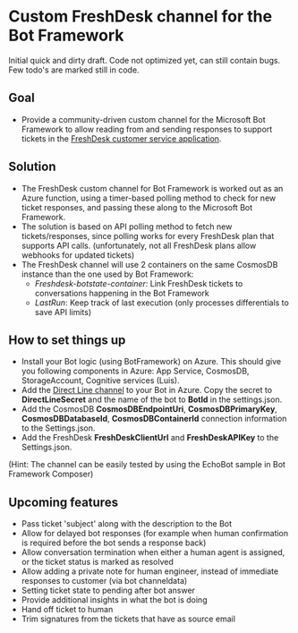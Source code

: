 # Custom FreshDesk channel for the Bot Framework
Initial quick and dirty draft. Code not optimized yet, can still contain bugs. Few todo's are marked still in code.

## Goal
- Provide a community-driven custom channel for the Microsoft Bot Framework to allow reading from and sending responses to support tickets in the [FreshDesk customer service application](https://freshdesk.com/). 

## Solution
- The FreshDesk custom channel for Bot Framework is worked out as an Azure function, using a timer-based polling method to check for new ticket responses, and passing these along to the Microsoft Bot Framework. 
- The solution is based on API polling method to fetch new tickets/responses, since polling works for every FreshDesk plan that supports API calls. (unfortunately, not all FreshDesk plans allow webhooks for updated tickets)
- The FreshDesk channel will use 2 containers on the same CosmosDB instance than the one used by Bot Framework:
  - *Freshdesk-botstate-container:* Link FreshDesk tickets to conversations happening in the Bot Framework
  - *LastRun*: Keep track of last execution (only processes differentials to save API limits)

## How to set things up
- Install your Bot logic (using BotFramework) on Azure. This should give you following components in Azure: App Service, CosmosDB, StorageAccount, Cognitive services (Luis). 
- Add the [Direct Line channel](https://docs.microsoft.com/en-us/azure/bot-service/bot-service-channel-connect-directline?view=azure-bot-service-4.0) to your Bot in Azure. Copy the secret to **DirectLineSecret** and the name of the bot to **BotId** in the settings.json. 
- Add the CosmosDB **CosmosDBEndpointUri**, **CosmosDBPrimaryKey**, **CosmosDBDatabaseId**, **CosmosDBContainerId** connection information to the Settings.json.  
- Add the FreshDesk **FreshDeskClientUrl** and **FreshDeskAPIKey** to the Settings.json.

(Hint: The channel can be easily tested by using the EchoBot sample in Bot Framework Composer)

## Upcoming features
- Pass ticket 'subject' along with the description to the Bot
- Allow for delayed bot responses (for example when human confirmation is required before the bot sends a response back)
- Allow conversation termination when either a human agent is assigned, or the ticket status is marked as resolved
- Allow adding a private note for human engineer, instead of immediate responses to customer (via bot channeldata)
- Setting ticket state to pending after bot answer
- Provide additional insights in what the bot is doing
- Hand off ticket to human
- Trim signatures from the tickets that have as source email
